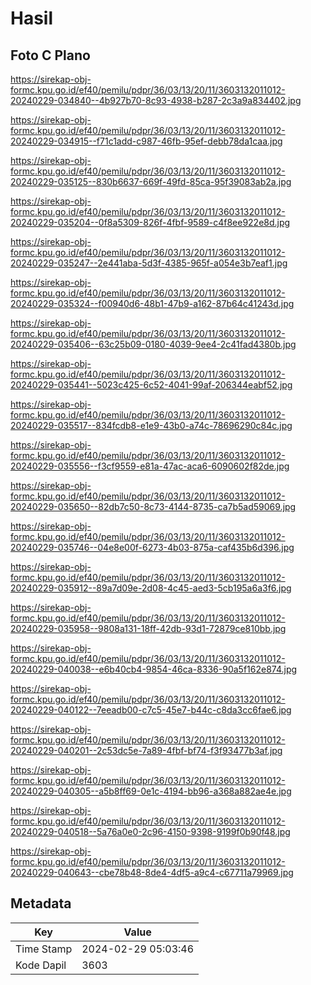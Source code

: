 # Hasil

## Foto C Plano

https://sirekap-obj-formc.kpu.go.id/ef40/pemilu/pdpr/36/03/13/20/11/3603132011012-20240229-034840--4b927b70-8c93-4938-b287-2c3a9a834402.jpg

https://sirekap-obj-formc.kpu.go.id/ef40/pemilu/pdpr/36/03/13/20/11/3603132011012-20240229-034915--f71c1add-c987-46fb-95ef-debb78da1caa.jpg

https://sirekap-obj-formc.kpu.go.id/ef40/pemilu/pdpr/36/03/13/20/11/3603132011012-20240229-035125--830b6637-669f-49fd-85ca-95f39083ab2a.jpg

https://sirekap-obj-formc.kpu.go.id/ef40/pemilu/pdpr/36/03/13/20/11/3603132011012-20240229-035204--0f8a5309-826f-4fbf-9589-c4f8ee922e8d.jpg

https://sirekap-obj-formc.kpu.go.id/ef40/pemilu/pdpr/36/03/13/20/11/3603132011012-20240229-035247--2e441aba-5d3f-4385-965f-a054e3b7eaf1.jpg

https://sirekap-obj-formc.kpu.go.id/ef40/pemilu/pdpr/36/03/13/20/11/3603132011012-20240229-035324--f00940d6-48b1-47b9-a162-87b64c41243d.jpg

https://sirekap-obj-formc.kpu.go.id/ef40/pemilu/pdpr/36/03/13/20/11/3603132011012-20240229-035406--63c25b09-0180-4039-9ee4-2c41fad4380b.jpg

https://sirekap-obj-formc.kpu.go.id/ef40/pemilu/pdpr/36/03/13/20/11/3603132011012-20240229-035441--5023c425-6c52-4041-99af-206344eabf52.jpg

https://sirekap-obj-formc.kpu.go.id/ef40/pemilu/pdpr/36/03/13/20/11/3603132011012-20240229-035517--834fcdb8-e1e9-43b0-a74c-78696290c84c.jpg

https://sirekap-obj-formc.kpu.go.id/ef40/pemilu/pdpr/36/03/13/20/11/3603132011012-20240229-035556--f3cf9559-e81a-47ac-aca6-6090602f82de.jpg

https://sirekap-obj-formc.kpu.go.id/ef40/pemilu/pdpr/36/03/13/20/11/3603132011012-20240229-035650--82db7c50-8c73-4144-8735-ca7b5ad59069.jpg

https://sirekap-obj-formc.kpu.go.id/ef40/pemilu/pdpr/36/03/13/20/11/3603132011012-20240229-035746--04e8e00f-6273-4b03-875a-caf435b6d396.jpg

https://sirekap-obj-formc.kpu.go.id/ef40/pemilu/pdpr/36/03/13/20/11/3603132011012-20240229-035912--89a7d09e-2d08-4c45-aed3-5cb195a6a3f6.jpg

https://sirekap-obj-formc.kpu.go.id/ef40/pemilu/pdpr/36/03/13/20/11/3603132011012-20240229-035958--9808a131-18ff-42db-93d1-72879ce810bb.jpg

https://sirekap-obj-formc.kpu.go.id/ef40/pemilu/pdpr/36/03/13/20/11/3603132011012-20240229-040038--e6b40cb4-9854-46ca-8336-90a5f162e874.jpg

https://sirekap-obj-formc.kpu.go.id/ef40/pemilu/pdpr/36/03/13/20/11/3603132011012-20240229-040122--7eeadb00-c7c5-45e7-b44c-c8da3cc6fae6.jpg

https://sirekap-obj-formc.kpu.go.id/ef40/pemilu/pdpr/36/03/13/20/11/3603132011012-20240229-040201--2c53dc5e-7a89-4fbf-bf74-f3f93477b3af.jpg

https://sirekap-obj-formc.kpu.go.id/ef40/pemilu/pdpr/36/03/13/20/11/3603132011012-20240229-040305--a5b8ff69-0e1c-4194-bb96-a368a882ae4e.jpg

https://sirekap-obj-formc.kpu.go.id/ef40/pemilu/pdpr/36/03/13/20/11/3603132011012-20240229-040518--5a76a0e0-2c96-4150-9398-9199f0b90f48.jpg

https://sirekap-obj-formc.kpu.go.id/ef40/pemilu/pdpr/36/03/13/20/11/3603132011012-20240229-040643--cbe78b48-8de4-4df5-a9c4-c67711a79969.jpg


## Metadata

| Key        | Value               |
| ---------- | ------------------- |
| Time Stamp | 2024-02-29 05:03:46 |
| Kode Dapil | 3603                |



